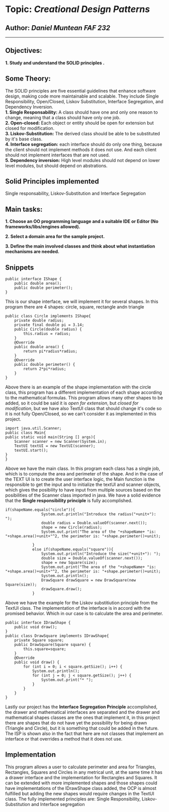 # Topic: *Creational Design Patterns*
## Author: *Daniel Muntean* *FAF 232*
------
## Objectives:
__1. Study and understand the SOLID principles .__

## Some Theory:
The SOLID principles are five essential guidelines that enhance software design, making code more maintainable and scalable. They include Single Responsibility, Open/Closed, Liskov Substitution, Interface Segregation, and Dependency Inversion.  
__1. Single Responsability:__ A class should have one and only one reason to change, meaning that a class should have only one job.  
__2. Open-closed:__ Each object or entity should be open for extension but closed for modification.  
__3. Liskov-Substitution:__ The derived class should be able to be substituted by it's base class.  
__4. Interface segregation:__ each interface should do only one thing, because the client should not implement methods it does not use. And each client should not implement interfaces that are not used.  
__5. Dependency inversion:__ High level modules should not depend on lower level modules, but should depend on abstrations.


## Solid Principles implemented
Single responsability, Liskov-Substitution and Interface Segregation

## Main tasks:
__1. Choose an OO programming language and a suitable IDE or Editor (No frameworks/libs/engines allowed).__

__2. Select a domain area for the sample project.__

__3. Define the main involved classes and think about what instantiation mechanisms are needed.__

## Snippets
```
public interface IShape {
    public double area();
    public double perimeter();
}
```
This is our shape interface, we will implement it for several shapes. In this program there are 4 shapes: circle, square, rectangle andn triangle
```
public class Circle implements IShape{
    private double radius;
    private final double pi = 3.14;
    public Circle(double radius) {
        this.radius = radius;
    }
    @Override
    public double area() {
        return pi*radius*radius;
    }
    @Override
    public double perimeter() {
        return 2*pi*radius;
    }
}

```
Above there is an example of the shape implementation with the circle class, this program has a different implementation of each shape according to the mathematical formulas. This program allows many other shapes to be added, so it could be said it is *open for extension*, but *closed for modification*, but we have also TextUI class that should change it's code so it is not fully Open/Closed, so we can't consider it as implemented in this project.
```
import java.util.Scanner;
public class Main{
public static void main(String [] args){
    Scanner scanner = new Scanner(System.in);
    TextUI textUI = new TextUI(scanner);
    textUI.start();
}
}
```
Above we have the main class. In this program each class has a single job, which is to compute the area and perimeter of the shape. And in the case of the TEXT UI is to create the user interface logic, the Main function is the responsible to get the input and to initialize the textUI and scanner objects, which gives the posibility to have input from multiple sources based on the posibilities of the Scanner class imported in java. We have a solid evidence that the __Single responsibility principle__ is fully accomplished.
```
if(shapeName.equals("circle")){
                System.out.println("Introduce the radius("+unit+"): ");
                double radius = Double.valueOf(scanner.next());
                shape = new Circle(radius);
                System.out.print("The area of the "+shapeName+ "is: "+shape.area()+unit+"^2, the perimeter is: "+shape.perimeter()+unit);

            }
            else if(shapeName.equals("square")){
                System.out.println("Introduce the size("+unit+"): ");
                double size = Double.valueOf(scanner.next());
                shape = new Square(size);
                System.out.print("The area of the "+shapeName+ "is: "+shape.area()+unit+"^2, the perimeter is: "+shape.perimeter()+unit);
                System.out.println();
                DrawSquare drawSquare = new DrawSquare(new Square(size));
                drawSquare.draw();
            }
```
Above we have the example for the Liskov substitiution principle from the TextUI class. The implementation of the interface is in accord with the promised behavior. Which in our case is to calculate the area and perimeter.
```
public interface IDrawShape {
    public void draw();
}
public class DrawSquare implements IDrawShape{
    private Square square;
    public DrawSquare(Square square) {
        this.square=square;
    }
    @Override
    public void draw() {
        for (int i = 0; i < square.getSize(); i++) {
            System.out.println();
            for (int j = 0; j < square.getSize(); j++) {
                System.out.print("* ");
            }
        }
    }
}
```
Lastly our project has the **Interface Segregation Principle** accomplished, the drawer and mathematical interfaces are separated and the drawer and mathematical shapes classes are the ones that implement it, in this project there are shapes that do not have yet the possibility for being drawn (Triangle and Circle), but it is something that could be added in the future. The ISP is shown also in the fact that here are not classes that implement an interface or that overrides a method that it does not use.  

## Implementation
This program allows a user to calculate perimeter and area for Triangles, Rectangles, Squares and Circles in any metrical unit, at the same time it has a drawer interface and the implementation for Rectangles and Squares. It can be extended with more implemented shapes and those shapes could have implementations of the IDrawShape class added, the OCP is almost fulfilled but adding the new shapes would require changes in the TextUI class. The fully implemented principles are: Single Responsibility, Liskov-Substitution and Interface segregation


